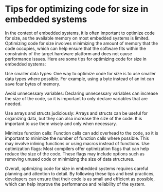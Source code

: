 # Tips for optimizing code for size in embedded systems

In the context of embedded systems, it is often important to optimize code for size, as the available memory on most embedded systems is limited. Optimizing code for size involves minimizing the amount of memory that the code occupies, which can help ensure that the software fits within the constraints of the target hardware platform and does not cause performance issues. Here are some tips for optimizing code for size in embedded systems:

Use smaller data types: One way to optimize code for size is to use smaller data types where possible. For example, using a byte instead of an int can save four bytes of memory.

Avoid unnecessary variables: Declaring unnecessary variables can increase the size of the code, so it is important to only declare variables that are needed.

Use arrays and structs judiciously: Arrays and structs can be useful for organizing data, but they can also increase the size of the code. It is important to use them wisely and only when necessary.

Minimize function calls: Function calls can add overhead to the code, so it is important to minimize the number of function calls where possible. This may involve inlining functions or using macros instead of functions. Use optimization flags: Most compilers offer optimization flags that can help reduce the size of the code. These flags may include options such as removing unused code or minimizing the size of data structures.

Overall, optimizing code for size in embedded systems requires careful planning and attention to detail. By following these tips and best practices, developers can ensure that their code is as small and efficient as possible, which can help improve the performance and reliability of the system.